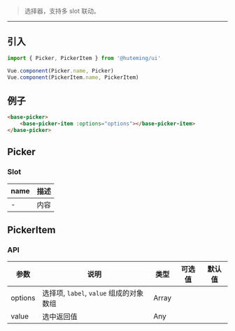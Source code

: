 > 选择器，支持多 slot 联动。

-------------

## 引入

```javascript
import { Picker, PickerItem } from '@huteming/ui'

Vue.component(Picker.name, Picker)
Vue.component(PickerItem.name, PickerItem)
```

## 例子

```html
<base-picker>
    <base-picker-item :options="options"></base-picker-item>
</base-picker>
```

## Picker

### Slot

| name | 描述 |
|------|--------|
| - | 内容 |

## PickerItem

### API

| 参数 | 说明 | 类型 | 可选值 | 默认值 |
|-----|--------|------|-------|--------|
| options | 选择项, `label`, `value` 组成的对象数组 | Array |  |  |
| value | 选中返回值 | Any | | |
